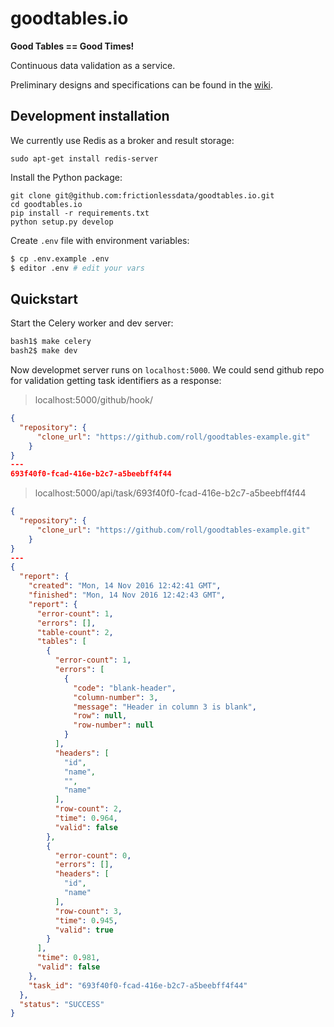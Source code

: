# goodtables.io


**Good Tables == Good Times!**

Continuous data validation as a service.


Preliminary designs and specifications can be found in the [wiki](https://github.com/frictionlessdata/goodtables.io/wiki).

## Development installation

We currently use Redis as a broker and result storage:

    sudo apt-get install redis-server

Install the Python package:

    git clone git@github.com:frictionlessdata/goodtables.io.git
    cd goodtables.io
    pip install -r requirements.txt
    python setup.py develop

Create `.env` file with environment variables:

```bash
$ cp .env.example .env
$ editor .env # edit your vars

```

## Quickstart

Start the Celery worker and dev server:

```bash
bash1$ make celery
bash2$ make dev
```

Now developmet server runs on `localhost:5000`. We could send github repo for validation getting task identifiers as a response:

> localhost:5000/github/hook/
```json
{
  "repository": {
      "clone_url": "https://github.com/roll/goodtables-example.git"
    }
}
---
693f40f0-fcad-416e-b2c7-a5beebff4f44
```

> localhost:5000/api/task/693f40f0-fcad-416e-b2c7-a5beebff4f44
```json
{
  "repository": {
      "clone_url": "https://github.com/roll/goodtables-example.git"
    }
}
---
{
  "report": {
    "created": "Mon, 14 Nov 2016 12:42:41 GMT",
    "finished": "Mon, 14 Nov 2016 12:42:43 GMT",
    "report": {
      "error-count": 1,
      "errors": [],
      "table-count": 2,
      "tables": [
        {
          "error-count": 1,
          "errors": [
            {
              "code": "blank-header",
              "column-number": 3,
              "message": "Header in column 3 is blank",
              "row": null,
              "row-number": null
            }
          ],
          "headers": [
            "id",
            "name",
            "",
            "name"
          ],
          "row-count": 2,
          "time": 0.964,
          "valid": false
        },
        {
          "error-count": 0,
          "errors": [],
          "headers": [
            "id",
            "name"
          ],
          "row-count": 3,
          "time": 0.945,
          "valid": true
        }
      ],
      "time": 0.981,
      "valid": false
    },
    "task_id": "693f40f0-fcad-416e-b2c7-a5beebff4f44"
  },
  "status": "SUCCESS"
}
```
